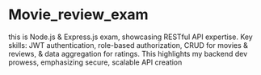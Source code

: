 # Movie_review_exam
this is Node.js &amp; Express.js exam, showcasing RESTful API expertise. Key skills: JWT authentication, role-based authorization, CRUD for movies &amp; reviews, &amp; data aggregation for ratings. This highlights my backend dev prowess, emphasizing secure, scalable API creation
